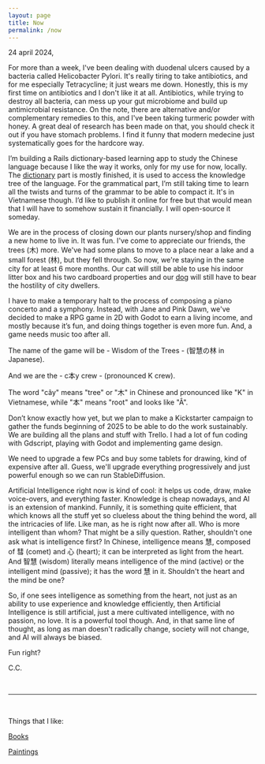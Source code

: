 ```yaml
---
layout: page
title: Now
permalink: /now
---
```


24 april 2024,

For more than a week, I've been dealing with duodenal ulcers caused by a bacteria called Helicobacter Pylori. It's really tiring to take antibiotics, and for me especially Tetracycline; it just wears me down. Honestly, this is my first time on antibiotics and I don't like it at all. Antibiotics, while trying to destroy all bacteria, can mess up your gut microbiome and build up antimicrobial resistance. On the note, there are alternative and/or complementary remedies to this, and I've been taking turmeric powder with honey. A great deal of research has been made on that, you should check it out if you have stomach problems. I find it funny that modern medecine just systematically goes for the hardcore way.

I’m building a Rails dictionary-based learning app to study the Chinese language because I like the way it works,
only for my use for now, locally.
The [dictionary](/files/dictionary.png) part is mostly finished, it is used to access the knowledge tree of the language.
For the grammatical part, I’m still taking time to learn all the twists and turns of the grammar to be able to compact it.
It's in Vietnamese though. I’d like to publish it online for free but that would mean that I will have to somehow sustain it financially.
I will open-source it someday.

We are in the process of closing down our plants nursery/shop and finding a new home to live in. It was fun. I've come to appreciate our friends, the trees (木) more.
We've had some plans to move to a place near a lake and a small forest (林), but they fell through. So now, we're staying in the same city for at least 6 more months.
Our cat will still be able to use his indoor litter box and his two cardboard properties and our [dog](/files/painting_dog.jpg) will still have to bear the hostility of city dwellers.

I have to make a temporary halt to the process of composing a piano concerto and a symphony.
Instead, with Jane and Pink Dawn, we've decided to make a RPG game in 2D with Godot to earn a living income, and mostly because it’s fun, and doing things together is even more fun. And, a game needs music too after all.

The name of the game will be - Wisdom of the Trees - (智慧の林 in Japanese).

And we are the - c本y crew - (pronounced K crew).

The word "cây" means "tree" or "木" in Chinese and pronounced like "K" in Vietnamese, while "本" means "root" and looks like "Â".

Don’t know exactly how yet, but we plan to make a Kickstarter campaign to gather the funds beginning of 2025 to be able to do the work sustainably.
We are building all the plans and stuff with Trello. I had a lot of fun coding with Gdscript, playing with Godot and implementing game design.

We need to upgrade a few PCs and buy some tablets for drawing, kind of expensive after all.
Guess, we'll upgrade everything progressively and just powerful enough so we can run StableDiffusion.

Artificial Intelligence right now is kind of cool: it helps us code, draw, make voice-overs, and everything faster.
Knowledge is cheap nowadays, and AI is an extension of mankind. Funnily, it is something quite efficient, that which knows all the stuff yet so clueless about the thing behind the word, all the intricacies of life. Like man, as he is right now after all. Who is more intelligent than whom? That might be a silly question. Rather, shouldn't one ask what is intelligence first? In Chinese, intelligence means 慧, composed of 彗 (comet) and 心 (heart); it can be interpreted as light from the heart. And 智慧 (wisdom) literally means intelligence of the mind (active) or the intelligent mind (passive); it has the word 慧 in it. Shouldn't the heart and the mind be one?

So, if one sees intelligence as something from the heart, not just as an ability to use experience and knowledge efficiently, then Artificial Intelligence is still artificial, just a mere cultivated intelligence, with no passion, no love. It is a powerful tool though. And, in that same line of thought, as long as man doesn't radically change, society will not change, and AI will always be biased.

Fun right?

C.C.

<br>
<hr>
<br>

Things that I like:

[Books](/books)

[Paintings](/paintings)

<br>
<br>